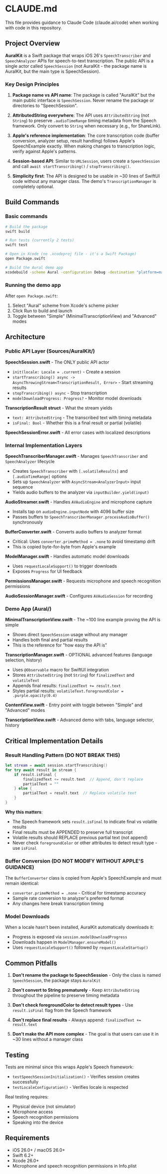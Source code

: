 # CLAUDE.md

This file provides guidance to Claude Code (claude.ai/code) when working with code in this repository.

## Project Overview

**AuralKit** is a Swift package that wraps iOS 26's `SpeechTranscriber` and `SpeechAnalyzer` APIs for speech-to-text transcription. The public API is a single actor called `SpeechSession` (not AuralKit - the package name is AuralKit, but the main type is SpeechSession).

### Key Design Principles

1. **Package name vs API name**: The package is called "AuralKit" but the main public interface is `SpeechSession`. Never rename the package or directories to "SpeechSession".

2. **AttributedString everywhere**: The API uses `AttributedString` (not `String`) to preserve `.audioTimeRange` timing metadata from the Speech framework. Only convert to `String` when necessary (e.g., for ShareLink).

3. **Apple's reference implementation**: The core transcription code (buffer conversion, analyzer setup, result handling) follows Apple's SpeechExample exactly. When making changes to transcription logic, verify against Apple's patterns.

4. **Session-based API**: Similar to `URLSession`, users create a `SpeechSession` and call `await startTranscribing()` / `stopTranscribing()`.

5. **Simplicity first**: The API is designed to be usable in ~30 lines of SwiftUI code without any manager class. The demo's `TranscriptionManager` is completely optional.

## Build Commands

### Basic commands
```bash
# Build the package
swift build

# Run tests (currently 2 tests)
swift test

# Open in Xcode (no .xcodeproj file - it's a Swift Package)
open Package.swift

# Build the Aural demo app
xcodebuild -scheme Aural -configuration Debug -destination "platform=macOS" build
```

### Running the demo app
After `open Package.swift`:
1. Select "Aural" scheme from Xcode's scheme picker
2. Click Run to build and launch
3. Toggle between "Simple" (MinimalTranscriptionView) and "Advanced" modes

## Architecture

### Public API Layer (Sources/AuralKit/)

**SpeechSession.swift** - The ONLY public API actor
- `init(locale: Locale = .current)` - Create a session
- `startTranscribing() async -> AsyncThrowingStream<TranscriptionResult, Error>` - Start streaming results
- `stopTranscribing() async` - Stop transcription
- `modelDownloadProgress: Progress?` - Monitor model downloads

**TranscriptionResult struct** - What the stream yields
- `text: AttributedString` - The transcribed text with timing metadata
- `isFinal: Bool` - Whether this is a final result or partial (volatile)

**SpeechSessionError.swift** - All error cases with localized descriptions

### Internal Implementation Layers

**SpeechTranscriberManager.swift** - Manages `SpeechTranscriber` and `SpeechAnalyzer` lifecycle
- Creates `SpeechTranscriber` with `[.volatileResults]` and `[.audioTimeRange]` options
- Sets up `SpeechAnalyzer` with `AsyncStream<AnalyzerInput>` input sequence
- Yields audio buffers to the analyzer via `inputBuilder.yield(input)`

**AudioStreamer.swift** - Handles `AVAudioEngine` and microphone capture
- Installs tap on `audioEngine.inputNode` with 4096 buffer size
- Passes buffers to `SpeechTranscriberManager.processAudioBuffer()` synchronously

**BufferConverter.swift** - Converts audio buffers to analyzer format
- Critical: Uses `converter.primeMethod = .none` to avoid timestamp drift
- This is copied byte-for-byte from Apple's example

**ModelManager.swift** - Handles automatic model downloads
- Uses `requestLocaleSupport()` to trigger downloads
- Exposes `Progress` for UI feedback

**PermissionsManager.swift** - Requests microphone and speech recognition permissions

**AudioSessionManager.swift** - Configures `AVAudioSession` for recording

### Demo App (Aural/)

**MinimalTranscriptionView.swift** - The ~100 line example proving the API is simple
- Shows direct `SpeechSession` usage without any manager
- Handles both final and partial results
- This is the reference for "how easy the API is"

**TranscriptionManager.swift** - OPTIONAL advanced features (language selection, history)
- Uses `@Observable` macro for SwiftUI integration
- Stores `AttributedString` (not `String`) for `finalizedText` and `volatileText`
- Appends final results: `finalizedText += result.text`
- Styles partial results: `volatileText.foregroundColor = .purple.opacity(0.4)`

**ContentView.swift** - Entry point with toggle between "Simple" and "Advanced" modes

**TranscriptionView.swift** - Advanced demo with tabs, language selector, history

## Critical Implementation Details

### Result Handling Pattern (DO NOT BREAK THIS)

```swift
let stream = await session.startTranscribing()
for try await result in stream {
    if result.isFinal {
        finalizedText += result.text  // Append, don't replace
        partialText = ""
    } else {
        partialText = result.text  // Replace volatile text
    }
}
```

**Why this matters**:
- The Speech framework sets `result.isFinal` to indicate final vs volatile results
- Final results must be APPENDED to preserve full transcript
- Volatile results should REPLACE previous partial text (not append)
- Never check `foregroundColor` or other attributes to detect result type - use `isFinal`

### Buffer Conversion (DO NOT MODIFY WITHOUT APPLE'S GUIDANCE)

The `BufferConverter` class is copied from Apple's SpeechExample and must remain identical:
- `converter.primeMethod = .none` - Critical for timestamp accuracy
- Sample rate conversion to analyzer's preferred format
- Any changes here break transcription timing

### Model Downloads

When a locale hasn't been installed, AuralKit automatically downloads it:
- Progress is exposed via `session.modelDownloadProgress`
- Downloads happen in `ModelManager.ensureModel()`
- Uses `requestLocaleSupport()` followed by `requestLocaleStartup()`

## Common Pitfalls

1. **Don't rename the package to SpeechSession** - Only the class is named `SpeechSession`, the package stays `AuralKit`

2. **Don't convert to String prematurely** - Keep `AttributedString` throughout the pipeline to preserve timing metadata

3. **Don't check foregroundColor to detect result types** - Use `result.isFinal` flag from the Speech framework

4. **Don't replace final results** - Always append: `finalizedText += result.text`

5. **Don't make the API more complex** - The goal is that users can use it in ~30 lines without a manager class

## Testing

Tests are minimal since this wraps Apple's Speech framework:
- `testSpeechSessionInitialization()` - Verifies session creates successfully
- `testLocaleConfiguration()` - Verifies locale is respected

Real testing requires:
- Physical device (not simulator)
- Microphone access
- Speech recognition permissions
- Speaking into the device

## Requirements

- iOS 26.0+ / macOS 26.0+
- Swift 6.2+
- Xcode 26.0+
- Microphone and speech recognition permissions in Info.plist
